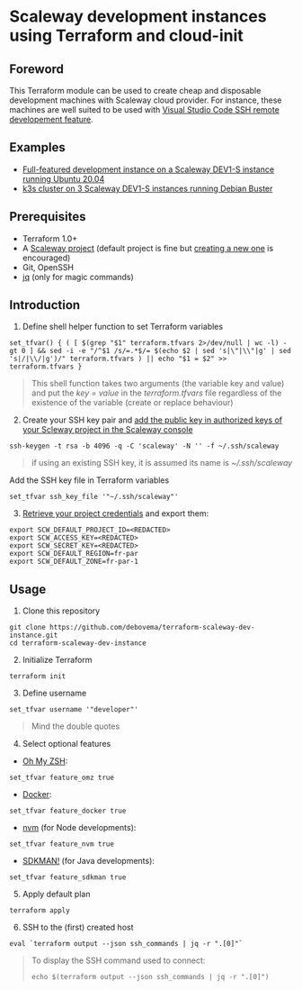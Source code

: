 # Scaleway development instances using Terraform and cloud-init

## Foreword

This Terraform module can be used to create cheap and disposable development machines with Scaleway cloud provider. For instance, these machines are well suited to be used with [Visual Studio Code SSH remote developement feature](https://code.visualstudio.com/docs/remote/ssh).

## Examples

* [Full-featured development instance on a Scaleway DEV1-S instance running Ubuntu 20.04](examples/ubuntu_dev1-s_full)
* [k3s cluster on 3 Scaleway DEV1-S instances running Debian Buster](examples/debian_dev1-s_k3s)

## Prerequisites

* Terraform 1.0+
* A [Scaleway project](https://console.scaleway.com/project/) (default project is fine but [creating a new one](https://www.scaleway.com/en/docs/scaleway-project/) is encouraged)
* Git, OpenSSH
* [jq](https://stedolan.github.io/jq/) (only for magic commands)

## Introduction

1. Define shell helper function to set Terraform variables

```
set_tfvar() { ( [ $(grep "$1" terraform.tfvars 2>/dev/null | wc -l) -gt 0 ] && sed -i -e "/^$1 /s/=.*$/= $(echo $2 | sed 's|\"|\\"|g' | sed 's|/|\\/|g')/" terraform.tfvars ) || echo "$1 = $2" >> terraform.tfvars }
```

> This shell function takes two arguments (the variable key and value) and put the *key = value* in the *terraform.tfvars* file regardless of the existence of the variable (create or replace behaviour)

2. Create your SSH key pair and [add the public key in authorized keys of your Scleway project in the Scaleway console](https://console.scaleway.com/project/credentials)

```
ssh-keygen -t rsa -b 4096 -q -C 'scaleway' -N '' -f ~/.ssh/scaleway
```

> if using an existing SSH key, it is assumed its name is *~/.ssh/scaleway*

Add the SSH key file in Terraform variables
```
set_tfvar ssh_key_file '"~/.ssh/scaleway"'
```

3. [Retrieve your project credentials](https://console.scaleway.com/project/credentials) and export them:

```
export SCW_DEFAULT_PROJECT_ID=<REDACTED>
export SCW_ACCESS_KEY=<REDACTED>
export SCW_SECRET_KEY=<REDACTED>
export SCW_DEFAULT_REGION=fr-par
export SCW_DEFAULT_ZONE=fr-par-1
```

## Usage

1. Clone this repository

```
git clone https://github.com/debovema/terraform-scaleway-dev-instance.git
cd terraform-scaleway-dev-instance
```

2. Initialize Terraform

```
terraform init
```

3. Define username

```
set_tfvar username '"developer"'
```

> Mind the double quotes

4. Select optional features

* [Oh My ZSH](https://ohmyz.sh/):
```
set_tfvar feature_omz true
```

* [Docker](https://www.docker.com/):
```
set_tfvar feature_docker true
```

* [nvm](https://github.com/nvm-sh/nvm) (for Node developments):
```
set_tfvar feature_nvm true
```

* [SDKMAN!](https://sdkman.io/) (for Java developments):
```
set_tfvar feature_sdkman true
```

5. Apply default plan
```
terraform apply
```

6. SSH to the (first) created host

```
eval `terraform output --json ssh_commands | jq -r ".[0]"`
```

> To display the SSH command used to connect:
> ```
> echo $(terraform output --json ssh_commands | jq -r ".[0]")
> ```